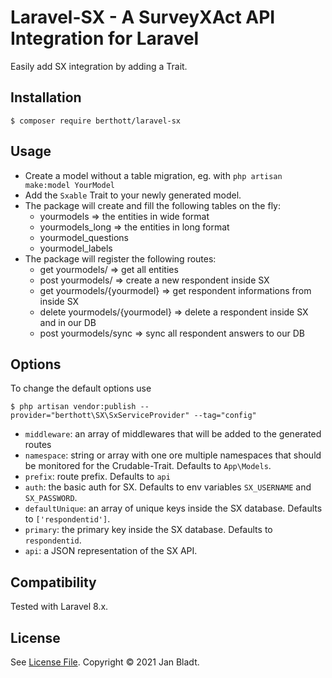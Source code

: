 # Laravel-SX - A SurveyXAct API Integration for Laravel

Easily add SX integration by adding a Trait.

## Installation

```
$ composer require berthott/laravel-sx
```

## Usage

* Create a model without a table migration, eg. with `php artisan make:model YourModel`
* Add the `Sxable` Trait to your newly generated model.
* The package will create and fill the following tables on the fly:
  * yourmodels => the entities in wide format
  * yourmodels_long => the entities in long format
  * yourmodel_questions
  * yourmodel_labels
* The package will register the following routes:
  * get     yourmodels/ => get all entities
  * post    yourmodels/ => create a new respondent inside SX
  * get     yourmodels/{yourmodel} => get respondent informations from inside SX
  * delete  yourmodels/{yourmodel} => delete a respondent inside SX and in our DB
  * post    yourmodels/sync => sync all respondent answers to our DB
## Options

To change the default options use
```
$ php artisan vendor:publish --provider="berthott\SX\SxServiceProvider" --tag="config"
```
* `middleware`: an array of middlewares that will be added to the generated routes
* `namespace`: string or array with one ore multiple namespaces that should be monitored for the Crudable-Trait. Defaults to `App\Models`.
* `prefix`: route prefix. Defaults to `api`
* `auth`: the basic auth for SX. Defaults to env variables `SX_USERNAME` and `SX_PASSWORD`.
* `defaultUnique`: an array of unique keys inside the SX database. Defaults to `['respondentid']`.
* `primary`: the primary key inside the SX database. Defaults to `respondentid`.
* `api`: a JSON representation of the SX API. 

## Compatibility

Tested with Laravel 8.x.

## License

See [License File](license.md). Copyright © 2021 Jan Bladt.